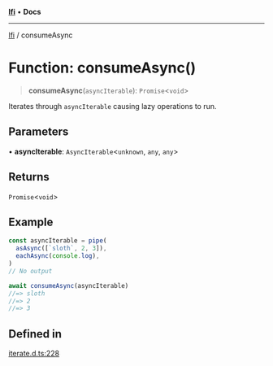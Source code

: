 [**lfi**](../readme.md) • **Docs**

***

[lfi](../globals.md) / consumeAsync

# Function: consumeAsync()

> **consumeAsync**(`asyncIterable`): `Promise`\<`void`\>

Iterates through `asyncIterable` causing lazy operations to run.

## Parameters

• **asyncIterable**: `AsyncIterable`\<`unknown`, `any`, `any`\>

## Returns

`Promise`\<`void`\>

## Example

```js
const asyncIterable = pipe(
  asAsync([`sloth`, 2, 3]),
  eachAsync(console.log),
)
// No output

await consumeAsync(asyncIterable)
//=> sloth
//=> 2
//=> 3
```

## Defined in

[iterate.d.ts:228](https://github.com/TomerAberbach/lfi/blob/d7a0f90dd72245d6efd6bd97c58a78b3f3028f25/src/operations/iterate.d.ts#L228)
